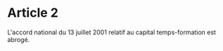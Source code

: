 # Article 2

  
 L'accord national du 13 juillet 2001 relatif au capital temps-formation est abrogé.  
  
